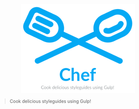 <p align="center">
  <img src="/chef.png" width="360" />
</p>

> Cook delicious styleguides using Gulp!
